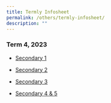 ```yaml
---
title: Termly Infosheet
permalink: /others/termly-infosheet/
description: ""
---
```

### Term 4, 2023

* [Secondary 1](/files/Useful%20Links/UL%20Parents/2023a%20sec%201%20term%204%20letter.pdf)

* [Secondary 2](/files/Useful%20Links/UL%20Parents/2023a%20sec%202%20term%204%20letter.pdf)

* [Secondary 3](/files/Useful%20Links/UL%20Parents/2023a%20sec%203%20term%204%20letter.pdf)

* [Secondary 4 & 5](/files/Useful%20Links/UL%20Parents/2023a%20sec%204%20&%205%20term%204%20letter.pdf)


